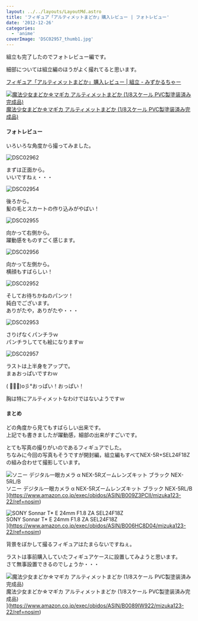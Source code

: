 ```yaml
---
layout: ../../layouts/LayoutMd.astro
title: 'フィギュア「アルティメットまどか」購入レビュー | フォトレビュー'
date: '2012-12-26'
categories:
  - 'anime'
coverImage: 'DSC02957_thumb1.jpg'
---
```


組立も完了したのでフォトレビュー編です。

細部については組立編のほうがよく撮れてると思います。

[フィギュア「アルティメットまどか」購入レビュー \| 組立 \- みずかるちゃー](https://mizuka123.net/archive/2604/)

[![魔法少女まどか☆マギカ アルティメットまどか (1/8スケール PVC製塗装済み完成品)](/archive/images/51vSYmlo35L._SL160_.jpg)  
魔法少女まどか☆マギカ アルティメットまどか (1/8スケール PVC製塗装済み完成品)  
](https://www.amazon.co.jp/exec/obidos/ASIN/B0089IW922/mizuka123-22/ref=nosim)

#### フォトレビュー

いろいろな角度から撮ってみました。

![DSC02962](/archive/images/DSC02962_thumb.jpg 'DSC02962')

まずは正面から。  
いいですねぇ・・・

![DSC02954](/archive/images/DSC02954_thumb.jpg 'DSC02954')

後ろから。  
髪の毛とスカートの作り込みがやばい！

![DSC02955](/archive/images/DSC02955_thumb.jpg 'DSC02955')

向かって右側から。  
躍動感をものすごく感じます。

![DSC02956](/archive/images/DSC02956_thumb.jpg 'DSC02956')

向かって左側から。  
横顔もすばらしい！

![DSC02952](/archive/images/DSC02952_thumb.jpg 'DSC02952')

そしてお待ちかねのパンツ！  
純白でございます。  
ありがたや，ありがたや・・・

![DSC02953](/archive/images/DSC02953_thumb.jpg 'DSC02953')

さりげなくパンチラｗ  
パンチラしてても絵になりますｗ

![DSC02957](/archive/images/DSC02957_thumb1.jpg 'DSC02957')

ラストは上半身をアップで。  
まぁおっぱいですわｗ

( ﾟ∀ﾟ)o彡°おっぱい！おっぱい！

胸は特にアルティメットなわけではないようですｗ

#### まとめ

どの角度から見てもすばらしい出来です。  
上記でも書きましたが躍動感，細部の出来がすごいです。

とても写真の撮りがいのであるフィギュアでした。  
ちなみに今回の写真もそうですが開封編，組立編もすべてNEX-5R+SEL24F18Zの組み合わせて撮影しています。

![ソニー デジタル一眼カメラ α NEX-5Rズームレンズキット ブラック NEX-5RL/B](/archive/images/41Ihx2NlCKL._SL160_.jpg)  
ソニー デジタル一眼カメラ α NEX-5Rズームレンズキット ブラック NEX-5RL/B  
](https://www.amazon.co.jp/exec/obidos/ASIN/B009Z3PCII/mizuka123-22/ref=nosim)

![SONY Sonnar T* E 24mm F1.8 ZA SEL24F18Z](/archive/images/410KeggzDDL._SL160_.jpg)  
SONY Sonnar T\* E 24mm F1.8 ZA SEL24F18Z  
](https://www.amazon.co.jp/exec/obidos/ASIN/B006HC8D04/mizuka123-22/ref=nosim)

背景をぼかして撮るフィギュアはたまらないですねぇ。

ラストは事前購入していたフィギュアケースに設置してみようと思います。  
さて無事設置できるのでしょうか・・・

![魔法少女まどか☆マギカ アルティメットまどか (1/8スケール PVC製塗装済み完成品)](/archive/images/51vSYmlo35L._SL160_.jpg)  
魔法少女まどか☆マギカ アルティメットまどか (1/8スケール PVC製塗装済み完成品)  
](https://www.amazon.co.jp/exec/obidos/ASIN/B0089IW922/mizuka123-22/ref=nosim)
